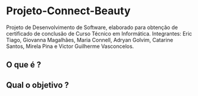 # Projeto-Connect-Beauty

Projeto de Desenvolvimento de Software, elaborado para obtenção de certificado de conclusão de Curso Técnico em Informática. 
Integrantes: Eric Tiago, Giovanna Magalhães, Maria Connell, Adryan Golvim, Catarine Santos, Mirela Pina e Victor Guilherme Vasconcelos. 

## O que é ?

## Qual o objetivo ?

